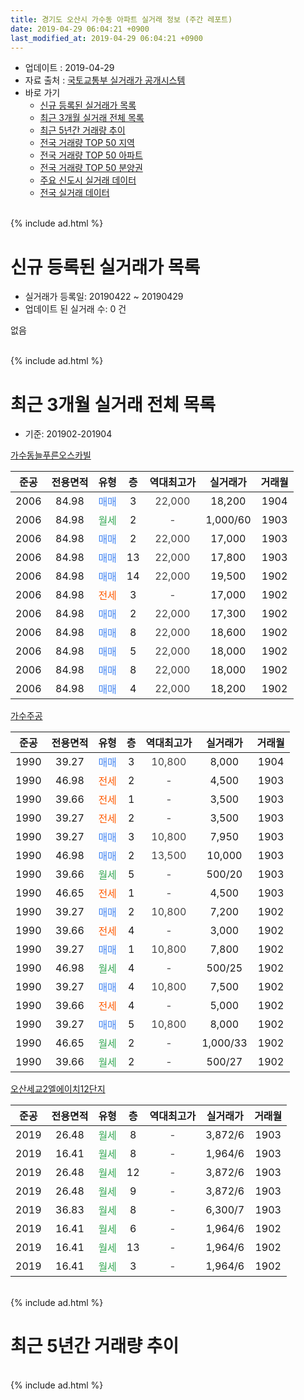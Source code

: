 ```yaml
---
title: 경기도 오산시 가수동 아파트 실거래 정보 (주간 레포트)
date: 2019-04-29 06:04:21 +0900
last_modified_at: 2019-04-29 06:04:21 +0900
---
```


* 업데이트 : 2019-04-29
* 자료 출처 : [국토교통부 실거래가 공개시스템](http://rt.molit.go.kr)
* 바로 가기
    * [신규 등록된 실거래가 목록](#신규-등록된-실거래가-목록)
    * [최근 3개월 실거래 전체 목록](#최근-3개월-실거래-전체-목록)
    * [최근 5년간 거래량 추이](#최근-5년간-거래량-추이)
    * [전국 거래량 TOP 50 지역](https://inasie.github.io/apt-trade-info/최근-3개월-전국에서-가장-거래가-많이-발생한-지역)
    * [전국 거래량 TOP 50 아파트](https://inasie.github.io/apt-trade-info/최근-3개월-전국에서-가장-거래가-많이-발생한-아파트)
    * [전국 거래량 TOP 50 분양권](https://inasie.github.io/apt-trade-info/최근-3개월-전국에서-가장-거래가-많이-발생한-분양권)
    * [주요 신도시 실거래 데이터](https://inasie.github.io/apt-trade-info/주요-신도시)
    * [전국 실거래 데이터](https://inasie.github.io/apt-trade-info/전국)
<br>
{% include ad.html %}
<br>

# 신규 등록된 실거래가 목록
* 실거래가 등록일: 20190422 ~ 20190429
* 업데이트 된 실거래 수: 0 건

없음

<br>
{% include ad.html %}
<br>

# 최근 3개월 실거래 전체 목록
* 기준: 201902-201904


[가수동늘푸른오스카빌](https://search.naver.com/search.naver?query=%EA%B2%BD%EA%B8%B0%EB%8F%84+%EC%98%A4%EC%82%B0%EC%8B%9C+%EA%B0%80%EC%88%98%EB%8F%99+%EA%B0%80%EC%88%98%EB%8F%99%EB%8A%98%ED%91%B8%EB%A5%B8%EC%98%A4%EC%8A%A4%EC%B9%B4%EB%B9%8C)

|준공|전용면적|유형|층|역대최고가|실거래가|거래월|
|:---:|:---:|:---:|:---:|:---:|:---:|:---:|
|2006|84.98|<span style="color:#4285f3">매매</span>|3|<span style="color:#444444">22,000</span>|18,200|1904|
|2006|84.98|<span style="color:#34a853">월세</span>|2|<span style="color:#444444">-</span>|1,000/60|1903|
|2006|84.98|<span style="color:#4285f3">매매</span>|2|<span style="color:#444444">22,000</span>|17,000|1903|
|2006|84.98|<span style="color:#4285f3">매매</span>|13|<span style="color:#444444">22,000</span>|17,800|1903|
|2006|84.98|<span style="color:#4285f3">매매</span>|14|<span style="color:#444444">22,000</span>|19,500|1902|
|2006|84.98|<span style="color:#ff5a00">전세</span>|3|<span style="color:#444444">-</span>|17,000|1902|
|2006|84.98|<span style="color:#4285f3">매매</span>|2|<span style="color:#444444">22,000</span>|17,300|1902|
|2006|84.98|<span style="color:#4285f3">매매</span>|8|<span style="color:#444444">22,000</span>|18,600|1902|
|2006|84.98|<span style="color:#4285f3">매매</span>|5|<span style="color:#444444">22,000</span>|18,000|1902|
|2006|84.98|<span style="color:#4285f3">매매</span>|8|<span style="color:#444444">22,000</span>|18,000|1902|
|2006|84.98|<span style="color:#4285f3">매매</span>|4|<span style="color:#444444">22,000</span>|18,200|1902|

[가수주공](https://search.naver.com/search.naver?query=%EA%B2%BD%EA%B8%B0%EB%8F%84+%EC%98%A4%EC%82%B0%EC%8B%9C+%EA%B0%80%EC%88%98%EB%8F%99+%EA%B0%80%EC%88%98%EC%A3%BC%EA%B3%B5)

|준공|전용면적|유형|층|역대최고가|실거래가|거래월|
|:---:|:---:|:---:|:---:|:---:|:---:|:---:|
|1990|39.27|<span style="color:#4285f3">매매</span>|3|<span style="color:#444444">10,800</span>|8,000|1904|
|1990|46.98|<span style="color:#ff5a00">전세</span>|2|<span style="color:#444444">-</span>|4,500|1903|
|1990|39.66|<span style="color:#ff5a00">전세</span>|1|<span style="color:#444444">-</span>|3,500|1903|
|1990|39.27|<span style="color:#ff5a00">전세</span>|2|<span style="color:#444444">-</span>|3,500|1903|
|1990|39.27|<span style="color:#4285f3">매매</span>|3|<span style="color:#444444">10,800</span>|7,950|1903|
|1990|46.98|<span style="color:#4285f3">매매</span>|2|<span style="color:#444444">13,500</span>|10,000|1903|
|1990|39.66|<span style="color:#34a853">월세</span>|5|<span style="color:#444444">-</span>|500/20|1903|
|1990|46.65|<span style="color:#ff5a00">전세</span>|1|<span style="color:#444444">-</span>|4,500|1903|
|1990|39.27|<span style="color:#4285f3">매매</span>|2|<span style="color:#444444">10,800</span>|7,200|1902|
|1990|39.66|<span style="color:#ff5a00">전세</span>|4|<span style="color:#444444">-</span>|3,000|1902|
|1990|39.27|<span style="color:#4285f3">매매</span>|1|<span style="color:#444444">10,800</span>|7,800|1902|
|1990|46.98|<span style="color:#34a853">월세</span>|4|<span style="color:#444444">-</span>|500/25|1902|
|1990|39.27|<span style="color:#4285f3">매매</span>|4|<span style="color:#444444">10,800</span>|7,500|1902|
|1990|39.66|<span style="color:#ff5a00">전세</span>|4|<span style="color:#444444">-</span>|5,000|1902|
|1990|39.27|<span style="color:#4285f3">매매</span>|5|<span style="color:#444444">10,800</span>|8,000|1902|
|1990|46.65|<span style="color:#34a853">월세</span>|2|<span style="color:#444444">-</span>|1,000/33|1902|
|1990|39.66|<span style="color:#34a853">월세</span>|2|<span style="color:#444444">-</span>|500/27|1902|

[오산세교2엘에이치12단지](https://search.naver.com/search.naver?query=%EA%B2%BD%EA%B8%B0%EB%8F%84+%EC%98%A4%EC%82%B0%EC%8B%9C+%EA%B0%80%EC%88%98%EB%8F%99+%EC%98%A4%EC%82%B0%EC%84%B8%EA%B5%902%EC%97%98%EC%97%90%EC%9D%B4%EC%B9%9812%EB%8B%A8%EC%A7%80)

|준공|전용면적|유형|층|역대최고가|실거래가|거래월|
|:---:|:---:|:---:|:---:|:---:|:---:|:---:|
|2019|26.48|<span style="color:#34a853">월세</span>|8|<span style="color:#444444">-</span>|3,872/6|1903|
|2019|16.41|<span style="color:#34a853">월세</span>|8|<span style="color:#444444">-</span>|1,964/6|1903|
|2019|26.48|<span style="color:#34a853">월세</span>|12|<span style="color:#444444">-</span>|3,872/6|1903|
|2019|26.48|<span style="color:#34a853">월세</span>|9|<span style="color:#444444">-</span>|3,872/6|1903|
|2019|36.83|<span style="color:#34a853">월세</span>|8|<span style="color:#444444">-</span>|6,300/7|1903|
|2019|16.41|<span style="color:#34a853">월세</span>|6|<span style="color:#444444">-</span>|1,964/6|1902|
|2019|16.41|<span style="color:#34a853">월세</span>|13|<span style="color:#444444">-</span>|1,964/6|1902|
|2019|16.41|<span style="color:#34a853">월세</span>|3|<span style="color:#444444">-</span>|1,964/6|1902|


<br>
{% include ad.html %}
<br>

# 최근 5년간 거래량 추이


<div style="width:100%;">
    <canvas id="deal_progress" height="200"></canvas>
</div>

<script>
new Chart(document.getElementById("deal_progress"), {
    type: 'line',
    data: {
        labels: ['201404','201405','201406','201407','201408','201409','201410','201411','201412','201501','201502','201503','201504','201505','201506','201507','201508','201509','201510','201511','201512','201601','201602','201603','201604','201605','201606','201607','201608','201609','201610','201611','201612','201701','201702','201703','201704','201705','201706','201707','201708','201709','201710','201711','201712','201801','201802','201803','201804','201805','201806','201807','201808','201809','201810','201811','201812','201901','201902','201903','201904'],
        datasets: [{
            label: '매매',
            pointRadius: 1,
            data: [9, 13, 12, 10, 11, 15, 9, 18, 11, 13, 12, 21, 12, 13, 14, 10, 12, 9, 5, 8, 7, 10, 7, 12, 13, 9, 6, 10, 8, 7, 10, 10, 10, 10, 1, 11, 7, 9, 8, 8, 10, 3, 6, 8, 6, 3, 2, 5, 3, 4, 5, 4, 10, 3, 6, 2, 6, 6, 10, 4, 2],
            borderColor: "rgba(255, 201, 14, 1)",
            backgroundColor: "rgba(255, 201, 14, 0.5)",
            fill: false,
            lineTension: 0
        },{
            label: '전월세',
            pointRadius: 1,
            data: [14, 10, 9, 6, 8, 10, 4, 4, 4, 5, 10, 13, 3, 2, 7, 8, 6, 7, 9, 10, 6, 7, 11, 8, 4, 5, 4, 6, 4, 12, 1, 4, 2, 1, 3, 5, 8, 3, 6, 4, 2, 6, 2, 1, 2, 4, 7, 5, 6, 8, 6, 3, 5, 5, 5, 1, 2, 0, 9, 11, 0],
            borderColor: "rgba(0, 141, 185, 1)",
            backgroundColor: "rgba(0, 141, 185, 0.5)",
            fill: false,
            lineTension: 0
        }
        ]
    },
    options: {
        responsive: true,
        title: {
            display: false
        },
        tooltips: {
            mode: 'index',
            intersect: false
        },
        hover: {
            mode: 'nearest',
            intersect: true
        },
        scales: {
            xAxes: [{
                display: true,
                scaleLabel: {
                    display: true,
                    labelString: '년/월'
                }
            }],
            yAxes: [{
                display: true,
                ticks: {
                    suggestedMin: 0,
                },
                scaleLabel: {
                    display: true,
                    labelString: '실거래 수'
                }
            }]
        }
    }
});

</script>


<br>
{% include ad.html %}
<br>

